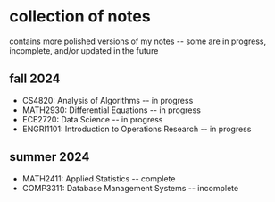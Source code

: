 # collection of notes
contains more polished versions of my notes -- some are in progress, incomplete, and/or updated in the future
## fall 2024
 - CS4820: Analysis of Algorithms -- in progress
 - MATH2930: Differential Equations -- in progress
 - ECE2720: Data Science -- in progress
 - ENGRI1101: Introduction to Operations Research -- in progress
## summer 2024
- MATH2411: Applied Statistics -- complete
- COMP3311: Database Management Systems -- incomplete
